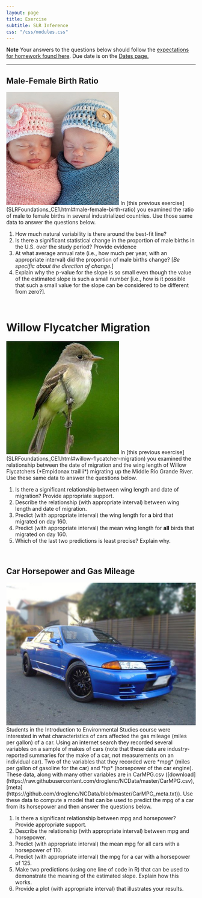 ```yaml
---
layout: page
title: Exercise
subtitle: SLR Inference
css: "/css/modules.css"
---
```


<div class="alert alert-warning">
  <strong>Note</strong> Your answers to the questions below should follow the <a href="../../resources/hwformat" target="_blank">expectations for homework found here</a>. Due date is on the <a href="../../resources/Dates-Current" target="_blank">Dates page.</a>
</div>

----

## Male-Female Birth Ratio
<img src="../zimgs/boy-girl-infants.jpg" alt="Decoration" class="img-right">
In [this previous exercise](SLRFoundations_CE1.html#male-female-birth-ratio) you examined the ratio of male to female births in several industrialized countries. Use those same data to answer the questions below.

1. How much natural variability is there around the best-fit line?
1. Is there a significant statistical change in the proportion of male births in the U.S. over the study period? Provide evidence
1. At what average annual rate (i.e., how much per year, with an appropriate interval) did the proportion of male births change? [*Be specific about the direction of change.*]
1. Explain why the p-value for the slope is so small even though the value of the estimated slope is such a small number [i.e., how is it possible that such a small value for the slope can be considered to be different from zero?].

&nbsp;

# Willow Flycatcher Migration
<img src="../zimgs/willow_flycatcher.jpg" alt="Decoration" class="img-right">
In [this previous exercise](SLRFoundations_CE1.html#willow-flycatcher-migration) you examined the relationship between the date of migration and the wing length of Willow Flycatchers (*Empidonax traillii*) migrating up the Middle Rio Grande River. Use these same data to answer the questions below.

1. Is there a significant relationship between wing length and date of migration? Provide appropriate support.
1. Describe the relationship (with appropriate interval) between wing length and date of migration.
1. Predict (with appropriate interval) the wing length for **a** bird that migrated on day 160.
1. Predict (with appropriate interval) the mean wing length for **all** birds that migrated on day 160.
1. Which of the last two predictions is least precise? Explain why.

&nbsp;

## Car Horsepower and Gas Mileage
<img src="../zimgs/cars93.jpg" alt="1993 Car" class="img-right">
Students in the Introduction to Environmental Studies course were interested in what characteristics of cars affected the gas mileage (miles per gallon) of a car. Using an internet search they recorded several variables on a sample of makes of cars (note that these data are industry-reported summaries for the make of a car, not measurements on an individual car). Two of the variables that they recorded were *mpg* (miles per gallon of gasoline for the car) and *hp* (horsepower of the car engine). These data, along with many other variables are in CarMPG.csv ([download](https://raw.githubusercontent.com/droglenc/NCData/master/CarMPG.csv), [meta](https://github.com/droglenc/NCData/blob/master/CarMPG_meta.txt)). Use these data to compute a model that can be used to predict the mpg of a car from its horsepower and then answer the questions below.

1. Is there a significant relationship between mpg and horsepower? Provide appropriate support.
1. Describe the relationship (with appropriate interval) between mpg and horsepower.
1. Predict (with appropriate interval) the mean mpg for all cars with a horsepower of 110.
1. Predict (with appropriate interval) the mpg for a car with a horsepower of 125.
1. Make two predictions (using one line of code in R) that can be used to demonstrate the meaning of the estimated slope. Explain how this works.
1. Provide a plot (with appropriate interval) that illustrates your results.
